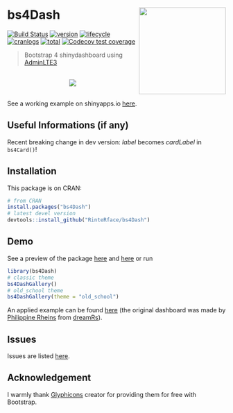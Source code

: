 # bs4Dash <img src="https://rinterface.com/inst/images/bs4Dash.svg" width="200px" align="right"/>

[![Build Status](https://travis-ci.org/RinteRface/bs4Dash.svg?branch=master)](https://travis-ci.org/RinteRface/bs4Dash)
[![version](http://www.r-pkg.org/badges/version/bs4Dash)](https://CRAN.R-project.org/package=bs4Dash)
[![lifecycle](https://img.shields.io/badge/lifecycle-stable-ff69b4.svg)](https://www.tidyverse.org/lifecycle/#stable)
[![cranlogs](https://cranlogs.r-pkg.org/badges/bs4Dash)](https://CRAN.R-project.org/package=bs4Dash)
[![total](https://cranlogs.r-pkg.org/badges/grand-total/bs4Dash)](https://www.rpackages.io/package/bs4Dash)
[![Codecov test coverage](https://codecov.io/gh/RinteRface/bs4Dash/branch/master/graph/badge.svg)](https://codecov.io/gh/RinteRface/bs4Dash?branch=master)

> Bootstrap 4 shinydashboard using [AdminLTE3](https://github.com/ColorlibHQ/AdminLTE)

<br>

<div class="row">
<div class="col-sm-6" align="center">
<div class="card">
<a href="https://dgranjon.shinyapps.io/virtual_patient_v2/" target="_blank"><img src="https://community.rstudio.com/uploads/default/original/2X/e/eb1013fd09ccf10cbe13da3f0168eebfcb0eba75.gif"></a>
</div>
</div>
</div>

<br>

See a working example on shinyapps.io [here](https://dgranjon.shinyapps.io/bs4DashDemo/).

## Useful Informations (if any)

Recent breaking change in dev version: _label_ becomes _cardLabel_ in `bs4Card()`!

## Installation

This package is on CRAN:

```r
# from CRAN
install.packages("bs4Dash")
# latest devel version
devtools::install_github("RinteRface/bs4Dash")
```

## Demo

See a preview of the package [here](https://rinterface.com/shiny/bs4Dash/classic/) and
[here](https://rinterface.com/shiny/bs4Dash/old_school/) or run

```r
library(bs4Dash)
# classic theme
bs4DashGallery()
# old_school theme
bs4DashGallery(theme = "old_school")
```

An applied example can be found [here](https://rinterface.com/shiny/showcase/ratp/) (the 
original dashboard was made by [Philippine Rheins](https://twitter.com/PhilippineRs) 
from [dreamRs](https://twitter.com/dreamRs_fr)).

## Issues

Issues are listed [here](https://github.com/RinteRface/bs4Dash/issues). 


## Acknowledgement

I warmly thank [Glyphicons](https://www.glyphicons.com) creator for providing them for free with Bootstrap. 
